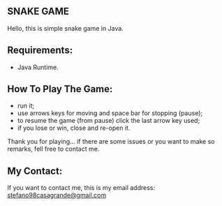## SNAKE GAME
Hello, this is simple snake game in Java. 

## Requirements:
- Java Runtime.

## How To Play The Game:
- run it;
- use arrows keys for moving and space bar for stopping (pause);
- to resume the game (from pause) click the last arrow key used;
- if you lose or win, close and re-open it.

Thank you for playing... if there are some issues or you want to make so remarks, 
fell free to contact me.

## My Contact:
If you want to contact me, this is my email address: stefano98casagrande@gmail.com